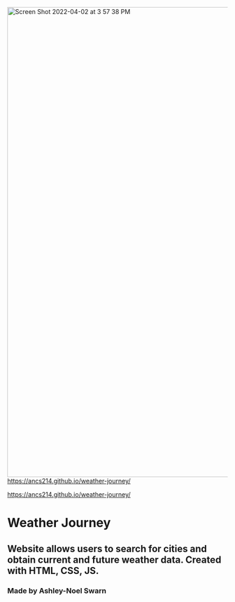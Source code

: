 <img width="1072" alt="Screen Shot 2022-04-02 at 3 57 38 PM" src="https://user-images.githubusercontent.com/90393796/161399311-82a38979-8b71-4bde-808b-c1ba24409fbb.png"><https://ancs214.github.io/weather-journey/>

https://ancs214.github.io/weather-journey/

# Weather Journey 

## Website allows users to search for cities and obtain current and future weather data. Created with HTML, CSS, JS.

### Made by Ashley-Noel Swarn
